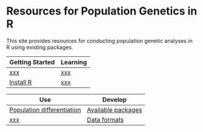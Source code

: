 # Resources for Population Genetics in R

This site provides resources for conducting population genetic analyses in R using existing packages.

| Getting Started | Learning |
|-----------------|----------|
| [xxx]() | [xxx]() | 
| [Install R](http://cran.r-project.org/) | [xxx]() | 

| Use | Develop |
|-----------------|----------|
| [Population differentiation]() | [Available packages](PACKAGES.md) | 
| [xxx]() | [Data formats](DATAFORMATS.md) | 



